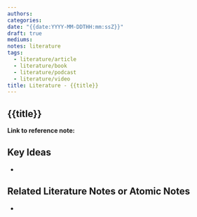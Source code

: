 ```yaml
---
authors: 
categories: 
date: "{{date:YYYY-MM-DDTHH:mm:ssZ}}"
draft: true
mediums: 
notes: literature
tags:
  - literature/article
  - literature/book
  - literature/podcast
  - literature/video
title: Literature - {{title}}
---
```


## {{title}}

**Link to reference note:**

## Key Ideas
<!-- Idea 1: Key point or insights written in your own words -->
-

## Related Literature Notes or Atomic Notes

-
